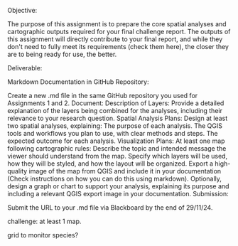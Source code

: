 Objective:

The purpose of this assignment is to prepare the core spatial analyses and cartographic outputs required for your final challenge report. The outputs of this assignment will directly contribute to your final report, and while they don't need to fully meet its requirements (check them here), the closer they are to being ready for use, the better.

Deliverable:

Markdown Documentation in GitHub Repository:

Create a new .md file in the same GitHub repository you used for Assignments 1 and 2.
Document:
Description of Layers: Provide a detailed explanation of the layers being combined for the analyses, including their relevance to your research question.
Spatial Analysis Plans:
Design at least two spatial analyses, explaining:
The purpose of each analysis.
The QGIS tools and workflows you plan to use, with clear methods and steps.
The expected outcome for each analysis.
Visualization Plans:
At least one map following cartographic rules:
Describe the topic and intended message the viewer should understand from the map.
Specify which layers will be used, how they will be styled, and how the layout will be organized.
Export a high-quality image of the map from QGIS and include it in your documentation (Check instructions on how you can do this using markdown).
Optionally, design a graph or chart to support your analysis, explaining its purpose and including a relevant QGIS export image in your documentation.
Submission:

Submit the URL to your .md file via Blackboard by the end of 29/11/24.

challenge: at least 1 map. 

grid to monitor species?

